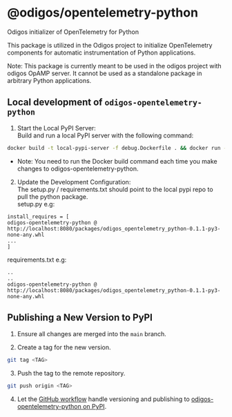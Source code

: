 # @odigos/opentelemetry-python

Odigos initializer of OpenTelemetry for Python

This package is utilized in the Odigos project to initialize OpenTelemetry components for automatic instrumentation of Python applications.

Note: This package is currently meant to be used in the odigos project with odigos OpAMP server. It cannot be used as a standalone package in arbitrary Python applications.


## Local development of `odigos-opentelemetry-python`
1. Start the Local PyPI Server:  
Build and run a local PyPI server with the following command:  
```sh
docker build -t local-pypi-server -f debug.Dockerfile . && docker run --rm --name pypi-server -p 8080:8080 local-pypi-server
```
- Note: You need to run the Docker build command each time you make changes to odigos-opentelemetry-python.  

2. Update the Development Configuration:  
The setup.py / requirements.txt should point to the local pypi repo to pull the python package.  
setup.py e.g:  
```
install_requires = [
odigos-opentelemetry-python @ http://localhost:8080/packages/odigos_opentelemetry_python-0.1.1-py3-none-any.whl
...
]
```
requirements.txt e.g:  
```
..
..
odigos-opentelemetry-python @ http://localhost:8080/packages/odigos_opentelemetry_python-0.1.1-py3-none-any.whl
```


## Publishing a New Version to PyPI
1. Ensure all changes are merged into the `main` branch.

2. Create a tag for the new version.
```bash 
git tag <TAG>
```
3. Push the tag to the remote repository.
```bash
git push origin <TAG>
```
4. Let the [GitHub workflow](https://github.com/odigos-io/odigos-opentelemetry-python/blob/main/.github/workflows/publish.yaml) handle versioning and publishing to [odigos-opentelemetry-python on PyPI](https://pypi.org/project/odigos-opentelemetry-python/).


